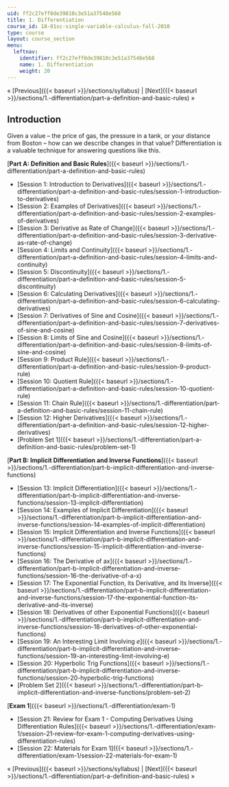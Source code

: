 ```yaml
---
uid: ff2c27eff0de39810c3e51a37548e568
title: 1. Differentiation
course_id: 18-01sc-single-variable-calculus-fall-2010
type: course
layout: course_section
menu:
  leftnav:
    identifier: ff2c27eff0de39810c3e51a37548e568
    name: 1. Differentiation
    weight: 20
---
```


« [Previous]({{< baseurl >}}/sections/syllabus) | [Next]({{< baseurl >}}/sections/1.-differentiation/part-a-definition-and-basic-rules) »

Introduction
------------

Given a value – the price of gas, the pressure in a tank, or your distance from Boston – how can we describe changes in that value? Differentiation is a valuable technique for answering questions like this.

[**Part A: Definition and Basic Rules**]({{< baseurl >}}/sections/1.-differentiation/part-a-definition-and-basic-rules)

*   [Session 1: Introduction to Derivatives]({{< baseurl >}}/sections/1.-differentiation/part-a-definition-and-basic-rules/session-1-introduction-to-derivatives)
*   [Session 2: Examples of Derivatives]({{< baseurl >}}/sections/1.-differentiation/part-a-definition-and-basic-rules/session-2-examples-of-derivatives)
*   [Session 3: Derivative as Rate of Change]({{< baseurl >}}/sections/1.-differentiation/part-a-definition-and-basic-rules/session-3-derivative-as-rate-of-change)
*   [Session 4: Limits and Continuity]({{< baseurl >}}/sections/1.-differentiation/part-a-definition-and-basic-rules/session-4-limits-and-continuity)
*   [Session 5: Discontinuity]({{< baseurl >}}/sections/1.-differentiation/part-a-definition-and-basic-rules/session-5-discontinuity)
*   [Session 6: Calculating Derivatives]({{< baseurl >}}/sections/1.-differentiation/part-a-definition-and-basic-rules/session-6-calculating-derivatives)
*   [Session 7: Derivatives of Sine and Cosine]({{< baseurl >}}/sections/1.-differentiation/part-a-definition-and-basic-rules/session-7-derivatives-of-sine-and-cosine)
*   [Session 8: Limits of Sine and Cosine]({{< baseurl >}}/sections/1.-differentiation/part-a-definition-and-basic-rules/session-8-limits-of-sine-and-cosine)
*   [Session 9: Product Rule]({{< baseurl >}}/sections/1.-differentiation/part-a-definition-and-basic-rules/session-9-product-rule)
*   [Session 10: Quotient Rule]({{< baseurl >}}/sections/1.-differentiation/part-a-definition-and-basic-rules/session-10-quotient-rule)
*   [Session 11: Chain Rule]({{< baseurl >}}/sections/1.-differentiation/part-a-definition-and-basic-rules/session-11-chain-rule)
*   [Session 12: Higher Derivatives]({{< baseurl >}}/sections/1.-differentiation/part-a-definition-and-basic-rules/session-12-higher-derivatives)
*   [Problem Set 1]({{< baseurl >}}/sections/1.-differentiation/part-a-definition-and-basic-rules/problem-set-1)

[**Part B: Implicit Differentiation and Inverse Functions**]({{< baseurl >}}/sections/1.-differentiation/part-b-implicit-differentiation-and-inverse-functions)

*   [Session 13: Implicit Differentiation]({{< baseurl >}}/sections/1.-differentiation/part-b-implicit-differentiation-and-inverse-functions/session-13-implicit-differentiation)
*   [Session 14: Examples of Implicit Differentiation]({{< baseurl >}}/sections/1.-differentiation/part-b-implicit-differentiation-and-inverse-functions/session-14-examples-of-implicit-differentiation)
*   [Session 15: Implicit Differentiation and Inverse Functions]({{< baseurl >}}/sections/1.-differentiation/part-b-implicit-differentiation-and-inverse-functions/session-15-implicit-differentiation-and-inverse-functions)
*   [Session 16: The Derivative of ax]({{< baseurl >}}/sections/1.-differentiation/part-b-implicit-differentiation-and-inverse-functions/session-16-the-derivative-of-a-x)
*   [Session 17: The Exponential Function, its Derivative, and its Inverse]({{< baseurl >}}/sections/1.-differentiation/part-b-implicit-differentiation-and-inverse-functions/session-17-the-exponential-function-its-derivative-and-its-inverse)
*   [Session 18: Derivatives of other Exponential Functions]({{< baseurl >}}/sections/1.-differentiation/part-b-implicit-differentiation-and-inverse-functions/session-18-derivatives-of-other-exponential-functions)
*   [Session 19: An Interesting Limit Involving _e_]({{< baseurl >}}/sections/1.-differentiation/part-b-implicit-differentiation-and-inverse-functions/session-19-an-interesting-limit-involving-e)
*   [Session 20: Hyperbolic Trig Functions]({{< baseurl >}}/sections/1.-differentiation/part-b-implicit-differentiation-and-inverse-functions/session-20-hyperbolic-trig-functions)
*   [Problem Set 2]({{< baseurl >}}/sections/1.-differentiation/part-b-implicit-differentiation-and-inverse-functions/problem-set-2)

[**Exam 1**]({{< baseurl >}}/sections/1.-differentiation/exam-1)

*   [Session 21: Review for Exam 1 - Computing Derivatives Using Differentiation Rules]({{< baseurl >}}/sections/1.-differentiation/exam-1/session-21-review-for-exam-1-computing-derivatives-using-differentiation-rules)
*   [Session 22: Materials for Exam 1]({{< baseurl >}}/sections/1.-differentiation/exam-1/session-22-materials-for-exam-1)

« [Previous]({{< baseurl >}}/sections/syllabus) | [Next]({{< baseurl >}}/sections/1.-differentiation/part-a-definition-and-basic-rules) »
